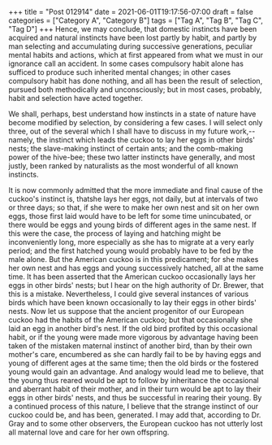 +++
title = "Post 012914"
date = 2021-06-01T19:17:56-07:00
draft = false
categories = ["Category A", "Category B"]
tags = ["Tag A", "Tag B", "Tag C", "Tag D"]
+++
Hence, we may conclude, that domestic instincts have been acquired and natural instincts have been lost partly by habit, and partly by man selecting and accumulating during successive generations, peculiar mental habits and actions, which at first appeared from what we must in our ignorance call an accident. In some cases compulsory habit alone has sufficed to produce such inherited mental changes; in other cases compulsory habit has done nothing, and all has been the result of selection, pursued both methodically and unconsciously; but in most cases, probably, habit and selection have acted together.

We shall, perhaps, best understand how instincts in a state of nature have become modified by selection, by considering a few cases. I will select only three, out of the several which I shall have to discuss in my future work,--namely, the instinct which leads the cuckoo to lay her eggs in other birds' nests; the slave-making instinct of certain ants; and the comb-making power of the hive-bee; these two latter instincts have generally, and most justly, been ranked by naturalists as the most wonderful of all known instincts.

It is now commonly admitted that the more immediate and final cause of the cuckoo's instinct is, thatshe lays her eggs, not daily, but at intervals of two or three days; so that, if she were to make her own nest and sit on her own eggs, those first laid would have to be left for some time unincubated, or there would be eggs and young birds of different ages in the same nest. If this were the case, the process of laying and hatching might be inconveniently long, more especially as she has to migrate at a very early period; and the first hatched young would probably have to be fed by the male alone. But the American cuckoo is in this predicament; for she makes her own nest and has eggs and young successively hatched, all at the same time. It has been asserted that the American cuckoo occasionally lays her eggs in other birds' nests; but I hear on the high authority of Dr. Brewer, that this is a mistake. Nevertheless, I could give several instances of various birds which have been known occasionally to lay their eggs in other birds' nests. Now let us suppose that the ancient progenitor of our European cuckoo had the habits of the American cuckoo; but that occasionally she laid an egg in another bird's nest. If the old bird profited by this occasional habit, or if the young were made more vigorous by advantage having been taken of the mistaken maternal instinct of another bird, than by their own mother's care, encumbered as she can hardly fail to be by having eggs and young of different ages at the same time; then the old birds or the fostered young would gain an advantage. And analogy would lead me to believe, that the young thus reared would be apt to follow by inheritance the occasional and aberrant habit of their mother, and in their turn would be apt to lay their eggs in other birds' nests, and thus be successful in rearing their young. By a continued process of this nature, I believe that the strange instinct of our cuckoo could be, and has been, generated. I may add that, according to Dr. Gray and to some other observers, the European cuckoo has not utterly lost all maternal love and care for her own offspring.
